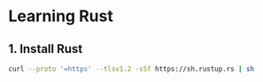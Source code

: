 # Learning Rust

## 1. Install Rust

```bash
curl --proto '=https' --tlsv1.2 -sSf https://sh.rustup.rs | sh
```
